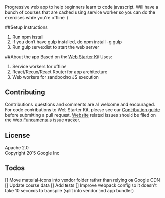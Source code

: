 Progressive web app to help beginners learn to code javascript. Will have a bunch of courses that are cached using service worker so you can do the exercises while you're offline :)

##Setup Instructions
1. Run npm install
2. If you don't have gulp installed, do npm install -g gulp
3. Run gulp serve:dist to start the web server

##About the app
Based on the [Web Starter Kit](https://developers.google.com/web/tools/starter-kit/)
Uses:

1. Service workers for offline
2. React/Redux/React Router for app architecture
3. Web workers for sandboxing JS execution

## Contributing

Contributions, questions and comments are all welcome and encouraged. For code contributions to Web Starter Kit, please see our [Contribution guide](CONTRIBUTING.md) before submitting a pull request. [Website](https://developers.google.com/web/tools/starter-kit/) related issues should be filed on the [Web Fundamentals](https://github.com/google/WebFundamentals/issues/new) issue tracker.

## License

Apache 2.0  
Copyright 2015 Google Inc


## Todos

[] Move material-icons into vendor folder rather than relying on Google CDN
[] Update course data
[] Add tests
[] Improve webpack config so it doesn't take 10 seconds to transpile (split into vendor and app bundles)
